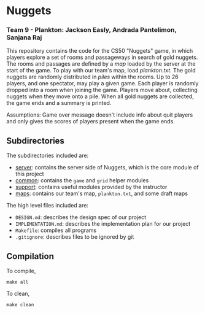 # Nuggets
### Team 9 - Plankton: Jackson Easly, Andrada Pantelimon, Sanjana Raj

This repository contains the code for the CS50 "Nuggets" game, in which players explore a set of rooms and passageways in search of gold nuggets.
The rooms and passages are defined by a *map* loaded by the server at the start of the game. To play with our team's map, load *plankton.txt*.
The gold nuggets are randomly distributed in *piles* within the rooms.
Up to 26 players, and one spectator, may play a given game.
Each player is randomly dropped into a room when joining the game.
Players move about, collecting nuggets when they move onto a pile.
When all gold nuggets are collected, the game ends and a summary is printed.

Assumptions:
Game over message doesn't include info about quit players and only gives the scores of players present when the game ends.

## Subdirectories

The subdirectories included are:
* [server](server/README.md): contains the server side of Nuggets, which is the core module of this project
* [common](common/README.md): contains the `game` and `grid` helper modules
* [support](support/README.md): contains useful modules provided by the instructor
* [maps](maps/README.md): contains our team's map, `plankton.txt`, and some draft maps

The high level files included are:
* `DESIGN.md`: describes the design spec of our project
* `IMPLEMENTATION.md`: describes the implementation plan for our project
* `Makefile`: compiles all programs
* `.gitignore`: describes files to be ignored by git

## Compilation

To compile,

	make all

To clean,

	make clean